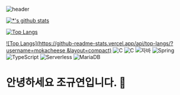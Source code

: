 ![header](https://capsule-render.vercel.app/api?type=wave&color=auto&height=300&section=header&text=데이터분석&마케팅&fontSize=95)

[![*'s github stats](https://github-readme-stats.vercel.app/api?username=mokachees)](https://github.com/mokecheese)


[![Top Langs](https://github-readme-stats.vercel.app/api/top-langs/?username=mokacheese)](https://github.com/mokacheese/github-readme-stats)

[![Top Langs](https://github-readme-stats.vercel.app/api/top-langs/?username=mokacheese &layout=compact)](https://github.com/mokacheese/github-readme-stats)
![C](https://img.shields.io/badge/-C-123456?style=flat-square&logo=C&logoColor=black)
![C](https://img.shields.io/badge/-C-123456?style=flat-square&logo=C&logoColor=black)
![자바](https://img.shields.io/badge/-자바-007396?style=flat&logo=Java&logoColor=ffffff)
![Spring](https://img.shields.io/badge/-Spring-6DB33F?style=for-the-badge&logo=Spring&logoColor=white)
![TypeScript](https://img.shields.io/badge/-TypeScript-3178C6?style=flat-square&logo=TypeScript&logoColor=white)
![Serverless](https://img.shields.io/badge/-Serverless-FD5750?style=flat-square&logo=Serverless&logoColor=magenta)
![MariaDB](https://img.shields.io/badge/-MariaDB-1F305F?style=flat-square&logo=mariadb&logoColor=white)




# 안녕하세요 조규연입니다. 👋



